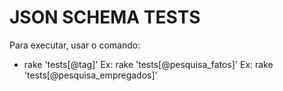 # JSON SCHEMA TESTS

Para executar, usar o comando:
 - rake 'tests[@tag]'
   Ex: rake 'tests[@pesquisa_fatos]'
   Ex: rake 'tests[@pesquisa_empregados]'
